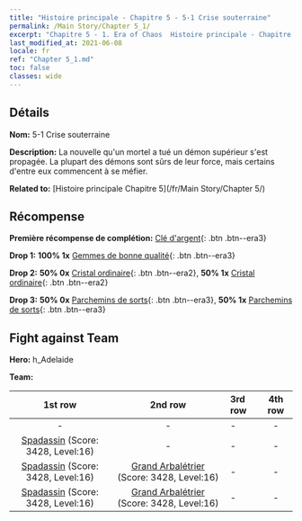 ```yaml
---
title: "Histoire principale - Chapitre 5 - 5-1 Crise souterraine"
permalink: /Main Story/Chapter 5_1/
excerpt: "Chapitre 5 - 1. Era of Chaos  Histoire principale - Chapitre 5_1. 5-1 Crise souterraine"
last_modified_at: 2021-06-08
locale: fr
ref: "Chapter 5_1.md"
toc: false
classes: wide
---
```


## Détails

 **Nom:** 5-1 Crise souterraine

 **Description:** La nouvelle qu'un mortel a tué un démon supérieur s'est propagée. La plupart des démons sont sûrs de leur force, mais certains d'entre eux commencent à se méfier.

 **Related to:** [Histoire principale Chapitre 5](/fr/Main Story/Chapter 5/)

## Récompense

 **Première récompense de complétion:** [Clé d'argent](/ItemsFR/con_693/){: .btn .btn--era3}

 **Drop 1:** **100% 1x** [Gemmes de bonne qualité](/ItemsFR/mat_16/){: .btn .btn--era3}

 **Drop 2:** **50% 0x** [Cristal ordinaire](/ItemsFR/mat_11/){: .btn .btn--era2}, **50% 1x** [Cristal ordinaire](/ItemsFR/mat_11/){: .btn .btn--era2}

 **Drop 3:** **50% 0x** [Parchemins de sorts](/ItemsFR/con_694/){: .btn .btn--era3}, **50% 1x** [Parchemins de sorts](/ItemsFR/con_694/){: .btn .btn--era3}


## Fight against Team
 **Hero:** h_Adelaide

 **Team:**


  | 1st row | 2nd row | 3rd row | 4th row |
  |:----:|:----:|:----|:----:|
  | - | - | - | - |
  | [Spadassin](/fr/units/Swordsman/) (Score: 3428, Level:16)  | - | - | - |
  | [Spadassin](/fr/units/Swordsman/) (Score: 3428, Level:16)  | [Grand Arbalétrier](/fr/units/Marksman/) (Score: 3428, Level:16)  | - | - |
  | [Spadassin](/fr/units/Swordsman/) (Score: 3428, Level:16)  | [Grand Arbalétrier](/fr/units/Marksman/) (Score: 3428, Level:16)  | - | - |


